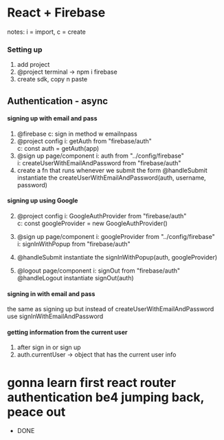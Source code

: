 # React + Firebase

notes: i = import, c = create

### Setting up

1. add project
2. @project terminal -> npm i firebase
3. create sdk, copy n paste

## Authentication - async

#### signing up with email and pass

1. @firebase
   c: sign in method w emailnpass
2. @project config
   i: getAuth from "firebase/auth" <br>
   c: const auth = getAuth(app)
3. @sign up page/component
   i: auth from "../config/firebase"<br>
   i: createUserWithEmailAndPassword from "firebase/auth"
4. create a fn that runs whenever we submit the form
   @handleSubmit instantiate the createUserWithEmailAndPassword(auth, username, password)

#### signing up using Google

2. @project config
   i: GoogleAuthProvider from "firebase/auth"<br>
   c: const googleProvider = new GoogleAuthProvider()
3. @sign up page/component
   i: googleProvider from "../config/firebase"<br>
   i: signInWithPopup from "firebase/auth"
4. @handleSubmit instantiate the signInWithPopup(auth, googleProvider)

5. @logout page/component
   i: signOut from "firebase/auth"
   @handleLogout instantiate signOut(auth)

#### signing in with email and pass

the same as signing up but instead of createUserWithEmailAndPassword use signInWithEmailAndPassword

#### getting information from the current user

1. after sign in or sign up
2. auth.currentUser -> object that has the current user info

# gonna learn first react router authentication be4 jumping back, peace out

- DONE

